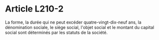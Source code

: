 # Article L210-2

La forme, la durée qui ne peut excéder quatre-vingt-dix-neuf ans, la dénomination sociale, le siège social, l'objet social et le montant du capital social sont déterminés par les statuts de la société.